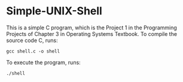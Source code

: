 # Simple-UNIX-Shell
This is a simple C program, which is the Project 1 in the Programming Projects of Chapter 3 in Operating Systems Textbook.
To compile the source code C, runs:
```
gcc shell.c -o shell
```

To execute the program, runs:
```
./shell
```
